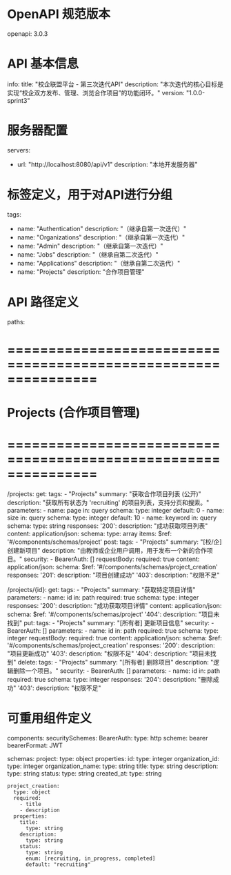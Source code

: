 # OpenAPI 规范版本
openapi: 3.0.3

# API 基本信息
info:
  title: "校企联盟平台 - 第三次迭代API"
  description: "本次迭代的核心目标是实现“校企双方发布、管理、浏览合作项目”的功能闭环。"
  version: "1.0.0-sprint3"

# 服务器配置
servers:
  - url: "http://localhost:8080/api/v1"
    description: "本地开发服务器"

# 标签定义，用于对API进行分组
tags:
  - name: "Authentication"
    description: "（继承自第一次迭代）"
  - name: "Organizations"
    description: "（继承自第一次迭代）"
  - name: "Admin"
    description: "（继承自第一次迭代）"
  - name: "Jobs"
    description: "（继承自第二次迭代）"
  - name: "Applications"
    description: "（继承自第二次迭代）"
  - name: "Projects"
    description: "合作项目管理"

# API 路径定义
paths:
  # ===============================================================
  # Projects (合作项目管理)
  # ===============================================================
  /projects:
    get:
      tags:
        - "Projects"
      summary: "获取合作项目列表 (公开)"
      description: "获取所有状态为 'recruiting' 的项目列表，支持分页和搜索。"
      parameters:
        - name: page
          in: query
          schema:
            type: integer
            default: 0
        - name: size
          in: query
          schema:
            type: integer
            default: 10
        - name: keyword
          in: query
          schema:
            type: string
      responses:
        '200':
          description: "成功获取项目列表"
          content:
            application/json:
              schema:
                type: array
                items:
                  $ref: '#/components/schemas/project'
    post:
      tags:
        - "Projects"
      summary: "[校/企] 创建新项目"
      description: "由教师或企业用户调用，用于发布一个新的合作项目。"
      security:
        - BearerAuth: []
      requestBody:
        required: true
        content:
          application/json:
            schema:
              $ref: '#/components/schemas/project_creation'
      responses:
        '201':
          description: "项目创建成功"
        '403':
          description: "权限不足"

  /projects/{id}:
    get:
      tags:
        - "Projects"
      summary: "获取特定项目详情"
      parameters:
        - name: id
          in: path
          required: true
          schema:
            type: integer
      responses:
        '200':
          description: "成功获取项目详情"
          content:
            application/json:
              schema:
                $ref: '#/components/schemas/project'
        '404':
          description: "项目未找到"
    put:
      tags:
        - "Projects"
      summary: "[所有者] 更新项目信息"
      security:
        - BearerAuth: []
      parameters:
        - name: id
          in: path
          required: true
          schema:
            type: integer
      requestBody:
        required: true
        content:
          application/json:
            schema:
              $ref: '#/components/schemas/project_creation'
      responses:
        '200':
          description: "项目更新成功"
        '403':
          description: "权限不足"
        '404':
          description: "项目未找到"
    delete:
      tags:
        - "Projects"
      summary: "[所有者] 删除项目"
      description: "逻辑删除一个项目。"
      security:
        - BearerAuth: []
      parameters:
        - name: id
          in: path
          required: true
          schema:
            type: integer
      responses:
        '204':
          description: "删除成功"
        '403':
          description: "权限不足"

# 可重用组件定义
components:
  securitySchemes:
    BearerAuth:
      type: http
      scheme: bearer
      bearerFormat: JWT

  schemas:
    project:
      type: object
      properties:
        id:
          type: integer
        organization_id:
          type: integer
        organization_name:
          type: string
        title:
          type: string
        description:
          type: string
        status:
          type: string
        created_at:
          type: string

    project_creation:
      type: object
      required:
        - title
        - description
      properties:
        title:
          type: string
        description:
          type: string
        status:
          type: string
          enum: [recruiting, in_progress, completed]
          default: "recruiting"
